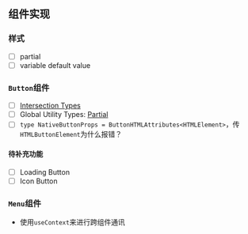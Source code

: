 ## 组件实现
### 样式
* [ ] partial
* [ ] variable default value
### `Button`组件
* [ ] [Intersection Types](https://www.typescriptlang.org/docs/handbook/advanced-types.html#intersection-types)
* [ ] Global Utility Types: [Partial<T>](https://www.typescriptlang.org/docs/handbook/utility-types.html#partialt)
* [ ] `type NativeButtonProps = ButtonHTMLAttributes<HTMLElement>`，传`HTMLButtonElement`为什么报错？

#### 待补充功能
* [ ] Loading Button
* [ ] Icon Button

### `Menu`组件
* 使用`useContext`来进行跨组件通讯
